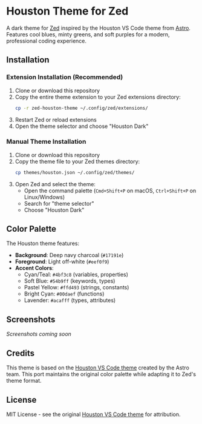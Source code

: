 # Houston Theme for Zed

A dark theme for [Zed](https://zed.dev) inspired by the Houston VS Code theme from [Astro](https://astro.build). Features cool blues, minty greens, and soft purples for a modern, professional coding experience.

## Installation

### Extension Installation (Recommended)

1. Clone or download this repository
2. Copy the entire theme extension to your Zed extensions directory:
   ```bash
   cp -r zed-houston-theme ~/.config/zed/extensions/
   ```
3. Restart Zed or reload extensions
4. Open the theme selector and choose "Houston Dark"

### Manual Theme Installation

1. Clone or download this repository
2. Copy the theme file to your Zed themes directory:
   ```bash
   cp themes/houston.json ~/.config/zed/themes/
   ```
3. Open Zed and select the theme:
   - Open the command palette (`Cmd+Shift+P` on macOS, `Ctrl+Shift+P` on Linux/Windows)
   - Search for "theme selector"
   - Choose "Houston Dark"

## Color Palette

The Houston theme features:
- **Background**: Deep navy charcoal (`#17191e`)
- **Foreground**: Light off-white (`#eef0f9`)
- **Accent Colors**:
  - Cyan/Teal: `#4bf3c8` (variables, properties)
  - Soft Blue: `#54b9ff` (keywords, types)  
  - Pastel Yellow: `#ffd493` (strings, constants)
  - Bright Cyan: `#00daef` (functions)
  - Lavender: `#acafff` (types, attributes)

## Screenshots

_Screenshots coming soon_

## Credits

This theme is based on the [Houston VS Code theme](https://github.com/withastro/houston-vscode) created by the Astro team. This port maintains the original color palette while adapting it to Zed's theme format.

## License

MIT License - see the original [Houston VS Code theme](https://github.com/withastro/houston-vscode) for attribution.